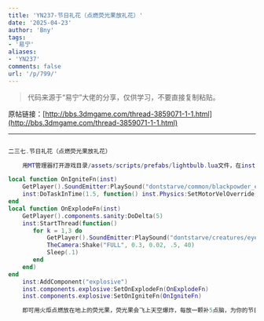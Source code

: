 ```yaml
---
title: 'YN237-节日礼花（点燃荧光果放礼花）'
date: '2025-04-23'
author: 'Bny'
tags:
- '易宁'
aliases:
- 'YN237'
comments: false
url: '/p/799/'
---
```


> 代码来源于“易宁”大佬的分享，仅供学习，不要直接复制粘贴。

原帖链接：[http://bbs.3dmgame.com/thread-3859071-1-1.html](http://bbs.3dmgame.com/thread-3859071-1-1.html)

---

```lua  

二三七.节日礼花（点燃荧光果放礼花）

	用MT管理器打开游戏目录/assets/scripts/prefabs/lightbulb.lua文件，在inst:AddComponent("inventoryitem")的下一行插入以下内容：

local function OnIgniteFn(inst)
	GetPlayer().SoundEmitter:PlaySound("dontstarve/common/blackpowder_explo")
	inst:DoTaskInTime(1.5, function() inst.Physics:SetMotorVelOverride(0,42,0) end)
end
local function OnExplodeFn(inst)
	GetPlayer().components.sanity:DoDelta(5)
	inst:StartThread(function()
	   for k = 1,3 do
		   GetPlayer().SoundEmitter:PlaySound("dontstarve/creatures/eyeballturret/shotexplo")
		   TheCamera:Shake("FULL", 0.3, 0.02, .5, 40)
		   Sleep(.1)
	   end
	end)
end
	inst:AddComponent("explosive")
	inst.components.explosive:SetOnExplodeFn(OnExplodeFn)
	inst.components.explosive:SetOnIgniteFn(OnIgniteFn)

	即可用火炬点燃放在地上的荧光果，荧光果会飞上天空爆炸，每放一颗补5点脑，为你的节日增加一点气氛吧。在地洞里放礼花可以引起地震。如果想连续燃放，就将荧光果摆成一排（距离要近一些），点燃一个，其他就会陆续被点燃

```  

